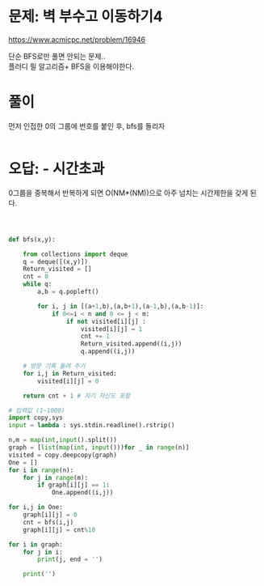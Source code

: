 # 문제: 벽 부수고 이동하기4
https://www.acmicpc.net/problem/16946  


단순 BFS로만 풀면 안되는 문제..  
플러디 필 알고리즘+ BFS을 이용해야한다.
# 풀이

먼저 인접한 0의 그룹에 번호를 붙인 후, bfs를 돌리자

```python

```

# 오답: - 시간초과  

0그룹을 중복해서 반복하게 되면
O(NM*(NM))으로 아주 넘치는 시간제한을 갖게 된다.  
``` python



def bfs(x,y):

    from collections import deque
    q = deque([(x,y)])
    Return_visited = []
    cnt = 0
    while q:
        a,b = q.popleft()

        for i, j in [(a+1,b),(a,b+1),(a-1,b),(a,b-1)]:
            if 0<=i < n and 0 <= j < m:
                if not visited[i][j] :
                    visited[i][j] = 1
                    cnt += 1
                    Return_visited.append((i,j))
                    q.append((i,j))

    # 방문 기록 돌려 주기
    for i,j in Return_visited:
        visited[i][j] = 0

    return cnt + 1 # 자기 자신도 포함

# 입력값 (1~1000)
import copy,sys
input = lambda : sys.stdin.readline().rstrip()

n,m = map(int,input().split())
graph = [list(map(int, input()))for _ in range(n)]
visited = copy.deepcopy(graph)
One = []
for i in range(n):
    for j in range(m):
        if graph[i][j] == 1:
            One.append((i,j))

for i,j in One:
    graph[i][j] = 0
    cnt = bfs(i,j)
    graph[i][j] = cnt%10

for i in graph:
    for j in i:
        print(j, end = '')

    print('')
```
